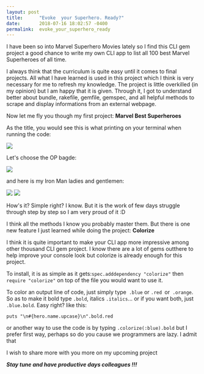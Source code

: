 ```yaml
---
layout: post
title:      "Evoke  your Superhero. Ready?"
date:       2018-07-16 18:02:57 -0400
permalink:  evoke_your_superhero_ready
---
```



I have been so into Marvel Superhero Movies lately so I find this CLI gem project a good chance to write my own CLI app to list all 100 best Marvel Superheroes of all time. 

I always think that the curriculum is quite easy until it comes to final projects. All what I have learned is used in this project which I think is very necessary for me to refresh my knowledge. The project is little overkilled (in my opinion) but I am happy that it is given. Through it, I got to understand better about bundle, rakefile, gemfile, gemspec, and all helpful methods to scrape and display informations from an external webpage.

Now let me fly you though my first project: **Marvel Best Superheroes**

As the title, you would see this is what printing on your terminal when running the code:

![](https://i.imgur.com/csgDbna.png)

Let's choose the OP bagde: 

![](https://imgur.com/Hr8UDri.png)

and here is my Iron Man ladies and gentlemen:

![](https://imgur.com/2Fo9Js0.png)
![](https://imgur.com/QDEzfBy.png)

How's it? Simple right? I know. But it is the work of few days struggle through step by step so I am very proud of it :D

I think all the methods I know you probably master them. But there is one new feature I just learned while doing the project: **Colorize**

I think it is quite important to make your CLI app more impressive among other thousand CLI gem project. I know there are a lot of gems outthere to help improve your console look but colorize is already enough for this project.

To install, it is as simple as it gets:`spec.adddependency "colorize"` then `require "colorize"` on top of the file you would want to use it. 

To color an output line of code, just simply type` .blue` or `.red `or` .orange`. So as to make it bold type `.bold`, italics `.italics`... or if you want both, just `.blue.bold`. Easy right? like this:

`puts "\n#{hero.name.upcase}\n".bold.red`

or another way to use the code is by typing `.colorize(:blue).bold` but I prefer first way, perhaps so do you cause we programmers are lazy. I admit that

I wish to share more with you more on my upcoming project

***Stay tune and have productive days colleagues !!!***






